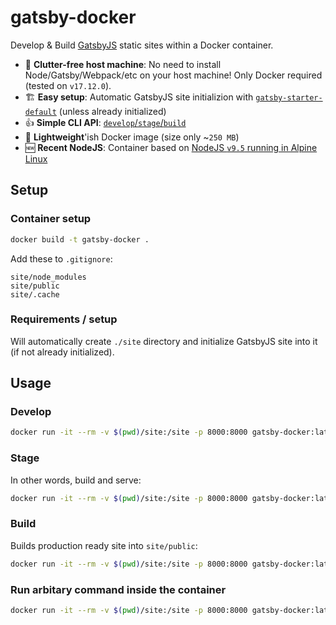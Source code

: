 # gatsby-docker
Develop &amp; Build [GatsbyJS](https://www.gatsbyjs.org/) static sites within a Docker container.

- 🚮 **Clutter-free host machine**: No need to install Node/Gatsby/Webpack/etc on your host machine! Only Docker required (tested on `v17.12.0`).
- 🏗 **Easy setup**: Automatic GatsbyJS site initializion with [`gatsby-starter-default`](http://gatsbyjs.github.io/gatsby-starter-default/) (unless already initialized)
- 👍 **Simple CLI API**: [`develop`/`stage`/`build`](#usage)
- 🍃 **Lightweight**'ish Docker image (size only ~`250 MB`)
- 🆕 **Recent NodeJS**: Container based on [NodeJS `v9.5` running in Alpine Linux](https://github.com/nodejs/docker-node/blob/db3b27c8388136b5e529861d7c3fa12fd8328301/9/alpine/Dockerfile)



## Setup

### Container setup
```sh
docker build -t gatsby-docker .
```

Add these to `.gitignore`:
```
site/node_modules
site/public
site/.cache
```

### Requirements / setup

Will automatically create `./site` directory and initialize GatsbyJS site into it (if not already initialized).


## Usage

### Develop
```sh
docker run -it --rm -v $(pwd)/site:/site -p 8000:8000 gatsby-docker:latest develop
```

### Stage

In other words, build and serve:
```sh
docker run -it --rm -v $(pwd)/site:/site -p 8000:8000 gatsby-docker:latest stage
```

### Build

Builds production ready site into `site/public`:
```sh
docker run -it --rm -v $(pwd)/site:/site -p 8000:8000 gatsby-docker:latest build
```

### Run arbitary command inside the container
```sh
docker run -it --rm -v $(pwd)/site:/site -p 8000:8000 gatsby-docker:latest <YOUR-COMMAND-HERE>
```
